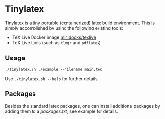 # Tinylatex

Tinylatex is a tiny portable (containerized) latex build environment. This is simply
accomplished by using the following existing tools:

* TeX Live Docker image [minidocks/texlive](https://github.com/minidocks/texlive)
* TeX Live tools (such as ``tlmgr`` and ``pdflatex``)

## Usage

```shell
./tinylatex.sh ./example --filename main.tex
```

Use ``./tinylatex.sh --help`` for further details.

## Packages
Besides the standard latex packages, one can install additional packages by adding them to
a *packages.txt*, see example for details.

